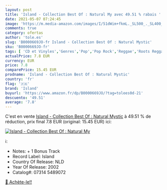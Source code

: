 ```yaml
---
layout: post
title: 'Island - Collection Best Of : Natural My avec 49.51 % rabais '
date: 2021-05-07 07:24:45
image: 'https://m.media-amazon.com/images/I/51dWim+fkmL._SL500_._SL400_.jpg'
comments: true
category: ofertas
author: 'tole.es'
slug: 'B0000669JO-fr Island - Collection Best Of : Natural Mystic'
sku: 'B0000669JO-fr'
tags: [ 'CD et Vinyles','Genres','Pop','Pop Rock','Reggae','Roots Reggae','Ska jamaicain','island', ]
actualPrice: 7.8 EUR
currency: EUR
price: 7.8
comparePrice: 15.45 EUR
prodname: 'Island - Collection Best Of : Natural Mystic'
country: 'fr'
flag: '🇫🇷'
brand: 'Island'
buyurl: 'https://www.amazon.fr/dp/B0000669JO/?tag=tolees0d-21'
descuento: '49.51'
average: '7.8'
---
```


C'est en vente [Island - Collection Best Of : Natural Mystic](https://www.amazon.fr/dp/B0000669JO/?tag=tolees0d-21)  à  49.51 % de réduction, prix final  7.8 EUR (original: 15.45 EUR) ici:

[![Island - Collection Best Of : Natural My](https://m.media-amazon.com/images/I/51dWim+fkmL._SL500_._SL400_.jpg)](https://www.amazon.fr/dp/B0000669JO/?tag=tolees0d-21)

ℹ️:

- Notes: + 1 Bonus Track
- Record Label: Island
- Country Of Release: NLD
- Year Of Release: 2002
- Catalog#: 07314 5489072

[🛒 Achète-le!!](https://www.amazon.fr/dp/B0000669JO/?tag=tolees0d-21)
